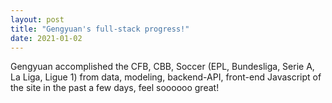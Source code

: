 ```yaml
---
layout: post
title: "Gengyuan's full-stack progress!"
date: 2021-01-02
---
```


Gengyuan accomplished the CFB, CBB, Soccer (EPL, Bundesliga, Serie A, La Liga, Ligue 1) from data, modeling, backend-API, front-end Javascript of the site in the past a few days, feel soooooo great!